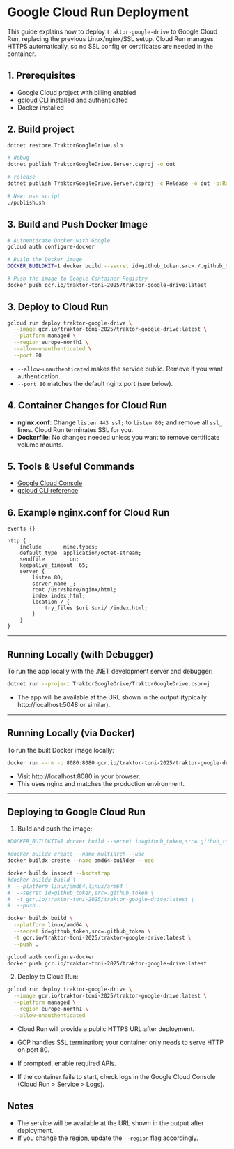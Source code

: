 # Google Cloud Run Deployment

This guide explains how to deploy `traktor-google-drive` to Google Cloud Run, replacing the previous Linux/nginx/SSL setup. Cloud Run manages HTTPS automatically, so no SSL config or certificates are needed in the container.

## 1. Prerequisites

- Google Cloud project with billing enabled
- [gcloud CLI](https://cloud.google.com/sdk/docs/install) installed and authenticated
- Docker installed

## 2. Build project

```bash
dotnet restore TraktorGoogleDrive.sln

# debug
dotnet publish TraktorGoogleDrive.Server.csproj -o out

# release
dotnet publish TraktorGoogleDrive.Server.csproj -c Release -o out -p:RunAOTCompilation=true

# New: use script
./publish.sh
```

## 3. Build and Push Docker Image

```bash
# Authenticate Docker with Google
gcloud auth configure-docker

# Build the Docker image
DOCKER_BUILDKIT=1 docker build --secret id=github_token,src=./.github_token -t gcr.io/traktor-toni-2025/traktor-google-drive:latest .

# Push the image to Google Container Registry
docker push gcr.io/traktor-toni-2025/traktor-google-drive:latest
```

## 3. Deploy to Cloud Run

```bash
gcloud run deploy traktor-google-drive \
  --image gcr.io/traktor-toni-2025/traktor-google-drive:latest \
  --platform managed \
  --region europe-north1 \
  --allow-unauthenticated \
  --port 80
```

- `--allow-unauthenticated` makes the service public. Remove if you want authentication.
- `--port 80` matches the default nginx port (see below).

## 4. Container Changes for Cloud Run

- **nginx.conf**: Change `listen 443 ssl;` to `listen 80;` and remove all `ssl_` lines. Cloud Run terminates SSL for you.
- **Dockerfile**: No changes needed unless you want to remove certificate volume mounts.

## 5. Tools & Useful Commands

- [Google Cloud Console](https://console.cloud.google.com/run)
- [gcloud CLI reference](https://cloud.google.com/sdk/gcloud/reference/run/deploy)

## 6. Example nginx.conf for Cloud Run

```
events {}

http {
    include       mime.types;
    default_type  application/octet-stream;
    sendfile        on;
    keepalive_timeout  65;
    server {
        listen 80;
        server_name _;
        root /usr/share/nginx/html;
        index index.html;
        location / {
            try_files $uri $uri/ /index.html;
        }
    }
}
```

---

## Running Locally (with Debugger)

To run the app locally with the .NET development server and debugger:

```sh
dotnet run --project TraktorGoogleDrive/TraktorGoogleDrive.csproj
```

- The app will be available at the URL shown in the output (typically http://localhost:5048 or similar).

---

## Running Locally (via Docker)

To run the built Docker image locally:

```sh
docker run --rm -p 8080:8080 gcr.io/traktor-toni-2025/traktor-google-drive:latest
```

- Visit http://localhost:8080 in your browser.
- This uses nginx and matches the production environment.

---

## Deploying to Google Cloud Run

1. Build and push the image:

```sh
#DOCKER_BUILDKIT=1 docker build --secret id=github_token,src=.github_token -t gcr.io/traktor-toni-2025/traktor-google-drive:latest .

#docker buildx create --name multiarch --use
docker buildx create --name amd64-builder --use

docker buildx inspect --bootstrap
#docker buildx build \
#  --platform linux/amd64,linux/arm64 \
#  --secret id=github_token,src=.github_token \
#  -t gcr.io/traktor-toni-2025/traktor-google-drive:latest \
#  --push .

docker buildx build \
  --platform linux/amd64 \
  --secret id=github_token,src=.github_token \
  -t gcr.io/traktor-toni-2025/traktor-google-drive:latest \
  --push .

gcloud auth configure-docker
docker push gcr.io/traktor-toni-2025/traktor-google-drive:latest
```

2. Deploy to Cloud Run:

```sh
gcloud run deploy traktor-google-drive \
  --image gcr.io/traktor-toni-2025/traktor-google-drive:latest \
  --platform managed \
  --region europe-north1 \
  --allow-unauthenticated
```

- Cloud Run will provide a public HTTPS URL after deployment.
- GCP handles SSL termination; your container only needs to serve HTTP on port 80.

- If prompted, enable required APIs.
- If the container fails to start, check logs in the Google Cloud Console (Cloud Run > Service > Logs).

## Notes

- The service will be available at the URL shown in the output after deployment.
- If you change the region, update the `--region` flag accordingly.
